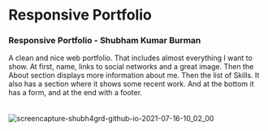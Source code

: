 # Responsive Portfolio
### Responsive Portfolio - Shubham Kumar Burman
A clean and nice web portfolio. That includes almost everything I want to show. At first, name, links to social networks and a great image. Then the About section displays more information about me. Then the list of Skills. It also has a section where it shows some recent work. And at the bottom it has a form, and at the end with a footer. </br></br></br>
![screencapture-shubh4grd-github-io-2021-07-16-10_02_00](https://user-images.githubusercontent.com/71748600/125892306-877450d5-d72e-4747-bc1e-04492558ebe2.png)


